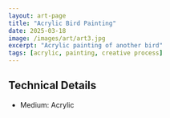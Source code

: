 ```yaml
---
layout: art-page
title: "Acrylic Bird Painting"
date: 2025-03-18
image: /images/art/art3.jpg
excerpt: "Acrylic painting of another bird"
tags: [acrylic, painting, creative process]
---
```


## Technical Details
- Medium: Acrylic

